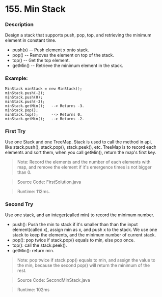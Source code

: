 # 155. Min Stack
### Description
Design a stack that supports push, pop, top, and retrieving the minimum element in constant time.

* push(x) -- Push element x onto stack.
* pop() -- Removes the element on top of the stack.
* top() -- Get the top element.
* getMin() -- Retrieve the minimum element in the stack.

### Example:
```
MinStack minStack = new MinStack();
minStack.push(-2);
minStack.push(0);
minStack.push(-3);
minStack.getMin();   --> Returns -3.
minStack.pop();
minStack.top();      --> Returns 0.
minStack.getMin();   --> Returns -2.
```

### First Try
Use one Stack and one TreeMap. Stack is used to call the method in api, like stack.push(), stack.pop(), stack.peek(), etc. TreeMap is to record each elements and sort them, when you call getMin(), return the map's first key.
>Note: Record the elements and the number of each elements with map, and remove the element if it's emergence times is not bigger than 0.

> Source Code: FirstSolution.java

> Runtime: 112ms.

### Second Try
Use one stack, and an integer(called min) to record the minimum number.
* push(): Push the min to stack if it's smaller than than the input element(called x), assign min as x, and push x to the stack. We use one stack to keep the elements, and the minimum number of current stack.
* pop(): pop twice if stack.pop() equals to min, else pop once.
* top(): call the stack.peek().
* getMin(): return min.  
>Note: pop twice if stack.pop() equals to min, and assign the value to the min, because the second pop() will return the minimum of the rest.

> Source Code: SecondMinStack.java

>Runtime: 102ms
